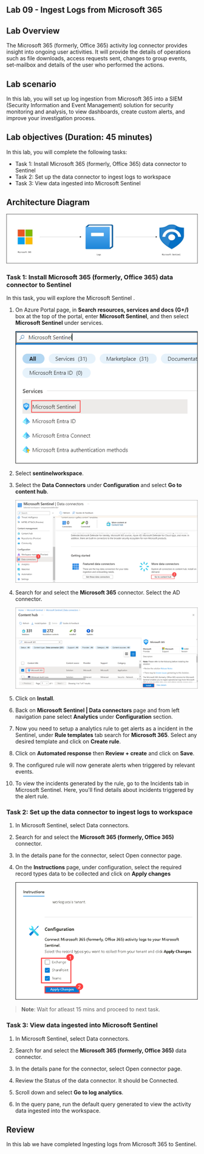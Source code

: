 ## Lab 09 - Ingest Logs from Microsoft 365

## Lab Overview
The Microsoft 365 (formerly, Office 365) activity log connector provides insight into ongoing user activities. It will provide the details of operations such as file downloads, access requests sent, changes to group events, set-mailbox and details of the user who performed the actions.

## Lab scenario
In this lab, you will set up log ingestion from Microsoft 365 into a SIEM (Security Information and Event Management) solution for security monitoring and analysis, to view dashboards, create custom alerts, and improve your investigation process.​

## Lab objectives (Duration: 45 minutes)
In this lab, you will complete the following tasks:
- Task 1: Install Microsoft 365 (formerly, Office 365) data connector to Sentinel
- Task 2: Set up the data connector to ingest logs to workspace
- Task 3: View data ingested into Microsoft Sentinel

## Architecture Diagram

   ![](../media/Lab-9%20arch.JPG)

### Task 1: Install Microsoft 365 (formerly, Office 365) data connector to Sentinel

In this task, you will explore the Microsoft Sentinel .

1. On Azure Portal page, in **Search resources, services and docs (G+/)** box at the top of the portal, enter **Microsoft Sentinel**, and then select **Microsoft Sentinel** under services.
   
    ![Picture 1](../media/image_7.png)

1. Select **sentinelworkspace**.

1. Select the **Data Connectors** under **Configuration** and select **Go to content hub**.

    ![Picture 1](../media/image_34.png)   

1. Search for and select the **Microsoft 365** connector. Select the AD connector.

   ![Picture 1](../media/image_31.png)

1. Click on **Install**.

1. Back on **Microsoft Sentinel | Data connectors** page and from left navigation pane select **Analytics** under **Configuration** section.
   
1. Now you need to setup a analytics rule to get alerts as a incident in the Sentinel, under **Rule templates** tab search for **Microsoft 365**. Select any desired template and  click on **Create rule**.
      
1. Click on **Automated response** then **Review + create** and click on **Save**.
   
1. The configured rule will now generate alerts when triggered by relevant events.

1. To view the incidents generated by the rule, go to the Incidents tab in Microsoft Sentinel. Here, you'll find details about incidents triggered by the alert rule.  

### Task 2: Set up the data connector to ingest logs to workspace

1. In Microsoft Sentinel, select Data connectors.

1. Search for and select the **Microsoft 365 (formerly, Office 365)** connector.

1. In the details pane for the connector, select Open connector page.

1. On the **Instructions** page, under configuration, select the required record types data to be collected and click on **Apply changes**

   ![Picture 1](../media/s91.png)

  >**Note**: Wait for atleast 15 mins and proceed to next task.

### Task 3: View data ingested into Microsoft Sentinel

1. In Microsoft Sentinel, select Data connectors.

1. Search for and select the **Microsoft 365 (formerly, Office 365)** data connector.

1. In the details pane for the connector, select Open connector page.

1. Review the Status of the data connector. It should be Connected.

1. Scroll down and select **Go to log analytics**.

1. In the query pane, run the default query generated to view the activity data ingested into the workspace.
   
## Review
In this lab we have completed Ingesting logs from Microsoft 365 to Sentinel.
